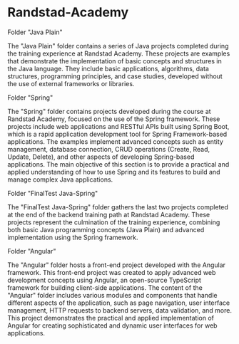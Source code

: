 # Randstad-Academy

Folder "Java Plain"

The "Java Plain" folder contains a series of Java projects completed during the training experience at Randstad Academy. These projects are examples that demonstrate the implementation of basic concepts and structures in the Java language. They include basic applications, algorithms, data structures, programming principles, and case studies, developed without the use of external frameworks or libraries.

Folder "Spring"

The "Spring" folder contains projects developed during the course at Randstad Academy, focused on the use of the Spring framework. These projects include web applications and RESTful APIs built using Spring Boot, which is a rapid application development tool for Spring Framework-based applications. The examples implement advanced concepts such as entity management, database connection, CRUD operations (Create, Read, Update, Delete), and other aspects of developing Spring-based applications. The main objective of this section is to provide a practical and applied understanding of how to use Spring and its features to build and manage complex Java applications.

Folder "FinalTest Java-Spring"

The "FinalTest Java-Spring" folder gathers the last two projects completed at the end of the backend training path at Randstad Academy. These projects represent the culmination of the training experience, combining both basic Java programming concepts (Java Plain) and advanced implementation using the Spring framework.

Folder "Angular"

The "Angular" folder hosts a front-end project developed with the Angular framework. This front-end project was created to apply advanced web development concepts using Angular, an open-source TypeScript framework for building client-side applications. The content of the "Angular" folder includes various modules and components that handle different aspects of the application, such as page navigation, user interface management, HTTP requests to backend servers, data validation, and more. This project demonstrates the practical and applied implementation of Angular for creating sophisticated and dynamic user interfaces for web applications.
